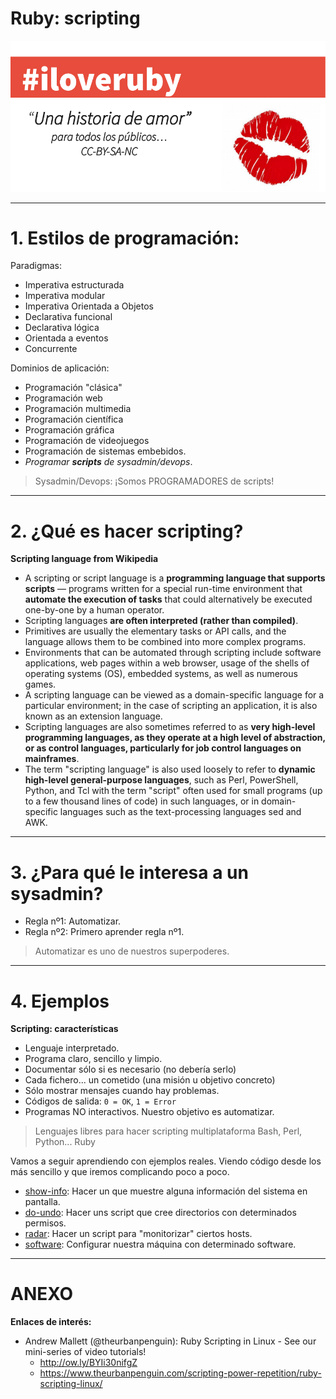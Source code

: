 
# Ruby: scripting

![](../language/images/iloveruby.png)

---

# 1. Estilos de programación:

Paradigmas:
* Imperativa estructurada
* Imperativa modular
* Imperativa Orientada a Objetos
* Declarativa funcional
* Declarativa lógica
* Orientada a eventos
* Concurrente

Dominios de aplicación:
* Programación "clásica"
* Programación web
* Programación multimedia
* Programación científica
* Programación gráfica
* Programación de videojuegos
* Programación de sistemas embebidos.
* _Programar **scripts** de sysadmin/devops_.

> Sysadmin/Devops: ¡Somos PROGRAMADORES de scripts!

---

# 2. ¿Qué es hacer scripting?

**Scripting language from Wikipedia**

* A scripting or script language is a **programming language that supports scripts** — programs written for a special run-time environment that **automate the execution of tasks** that could alternatively be executed one-by-one by a human operator.
* Scripting languages **are often interpreted (rather than compiled)**.
* Primitives are usually the elementary tasks or API calls, and the language allows them to be combined into more complex programs.
* Environments that can be automated through scripting include software applications, web pages within a web browser, usage of the shells of operating systems (OS), embedded systems, as well as numerous games.
* A scripting language can be viewed as a domain-specific language for a particular environment; in the case of scripting an application, it is also known as an extension language.
* Scripting languages are also sometimes referred to as **very high-level programming languages, as they operate at a high level of abstraction, or as control languages, particularly for job control languages on mainframes**.
* The term "scripting language" is also used loosely to refer to **dynamic high-level general-purpose languages**, such as Perl, PowerShell, Python, and Tcl with the term "script" often used for small programs (up to a few thousand lines of code) in such languages, or in domain-specific languages such as the text-processing languages sed and AWK.

---

# 3. ¿Para qué le interesa a un sysadmin?

* Regla nº1: Automatizar.
* Regla nº2: Primero aprender regla nº1.

> Automatizar es uno de nuestros superpoderes.

---

# 4. Ejemplos

**Scripting: características**

* Lenguaje interpretado.
* Programa claro, sencillo y limpio.
* Documentar sólo si es necesario (no debería serlo)
* Cada fichero... un cometido (una misión u objetivo concreto)
* Sólo mostrar mensajes cuando hay problemas.
* Códigos de salida: `0 = OK`, `1 = Error`
* Programas NO interactivos. Nuestro objetivo es automatizar.

> Lenguajes libres para hacer scripting multiplataforma Bash, Perl, Python... Ruby

Vamos a seguir aprendiendo con ejemplos reales.
Viendo código desde los más sencillo y que iremos complicando
poco a poco.

* [show-info](./03-show-info): Hacer un que muestre alguna información del sistema en pantalla.
* [do-undo](./04-du-undo): Hacer uns script que cree directorios con determinados permisos.
* [radar](./05-radar): Hacer un script para "monitorizar" ciertos hosts.
* [software](./06-software): Configurar nuestra máquina con determinado software.

---

# ANEXO

**Enlaces de interés:**
* Andrew Mallett (@theurbanpenguin): Ruby Scripting in Linux - See our mini-series of video tutorials!
    * http://ow.ly/BYIi30nifgZ
    * https://www.theurbanpenguin.com/scripting-power-repetition/ruby-scripting-linux/
